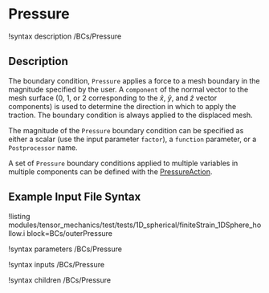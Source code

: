 # Pressure

!syntax description /BCs/Pressure

## Description

The boundary condition, `Pressure` applies a force to a mesh boundary in the magnitude specified by the user.
A `component` of the normal vector to the mesh surface (0, 1, or 2 corresponding to the $\hat{x}$, $\hat{y}$, and $\hat{z}$ vector components) is used to determine the direction in which to apply the traction.
The boundary condition is always applied to the displaced mesh.

The magnitude of the `Pressure` boundary condition can be specified as either a scalar (use the input parameter `factor`), a `function` parameter, or a `Postprocessor` name.

A set of `Pressure` boundary conditions applied to multiple variables in multiple components can be defined with the [PressureAction](/BCs/Pressure/tensor_mechanics/PressureAction.md).

## Example Input File Syntax

!listing modules/tensor_mechanics/test/tests/1D_spherical/finiteStrain_1DSphere_hollow.i block=BCs/outerPressure

!syntax parameters /BCs/Pressure

!syntax inputs /BCs/Pressure

!syntax children /BCs/Pressure
